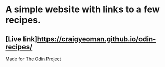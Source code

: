 # A simple website with links to a few recipes.

## [Live link]https://craigyeoman.github.io/odin-recipes/

Made for [The Odin Project](https://www.theodinproject.com)
